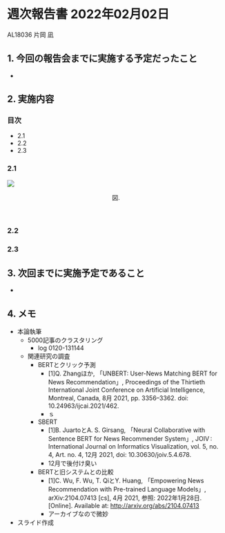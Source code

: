 <!-- tex script for md -->
<script type="text/javascript" async src="https://cdnjs.cloudflare.com/ajax/libs/mathjax/2.7.7/MathJax.js?config=TeX-MML-AM_CHTML">
</script>
<script type="text/x-mathjax-config">
 MathJax.Hub.Config({
 tex2jax: {
 inlineMath: [['$', '$'] ],
 displayMath: [ ['$$','$$'], ["\\[","\\]"] ]
 }
 });
</script>

# 週次報告書 2022年02月02日
AL18036 片岡 凪

## 1. 今回の報告会までに実施する予定だったこと
- 

## 2. 実施内容

### 目次
- 2.1 
- 2.2 
- 2.3 

### 2.1 

![](img/)
<div style="text-align: center;">
図. 
</div>
<br>
<br>

### 2.2 


### 2.3 


## 3. 次回までに実施予定であること
- 

## 4. メモ
- 本論執筆
    - 5000記事のクラスタリング
        - log 0120-131144
    - 関連研究の調査
        - BERTとクリック予測
            - [1]Q. Zhangほか, 「UNBERT: User-News Matching BERT for News Recommendation」, Proceedings of the Thirtieth International Joint Conference on Artificial Intelligence, Montreal, Canada, 8月 2021, pp. 3356–3362. doi: 10.24963/ijcai.2021/462.
            - ｓ
        - SBERT
            - [1]B. JuartoとA. S. Girsang, 「Neural Collaborative with Sentence BERT for News Recommender System」, JOIV : International Journal on Informatics Visualization, vol. 5, no. 4, Art. no. 4, 12月 2021, doi: 10.30630/joiv.5.4.678.
            - 12月で後付け臭い
        - BERTと旧システムとの比較
            - [1]C. Wu, F. Wu, T. QiとY. Huang, 「Empowering News Recommendation with Pre-trained Language Models」, arXiv:2104.07413 [cs], 4月 2021, 参照: 2022年1月28日. [Online]. Available at: http://arxiv.org/abs/2104.07413
            - アーカイブなので微妙
- スライド作成

